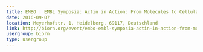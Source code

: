 ```yaml
---
title: EMBO | EMBL Symposia: Actin in Action: From Molecules to Cellular Functions
date: 2016-09-07
location: Meyerhofstr. 1, Heidelberg, 69117, Deutschland
link: http://biorn.org/event/embo-embl-symposia-actin-in-action-from-molecules-to-cellular-functions/
usergroup: biorn
type: usergroup
---
```

